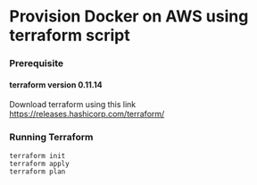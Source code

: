 # Provision Docker on AWS using terraform script
### Prerequisite
#### terraform version 0.11.14
Download terraform using this link 
https://releases.hashicorp.com/terraform/

### Running Terraform 
```
terraform init
terraform apply
terraform plan
```
